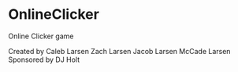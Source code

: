 OnlineClicker
=============

Online Clicker game

Created by Caleb Larsen
		Zach Larsen
			Jacob Larsen
				McCade Larsen
Sponsored by DJ Holt
